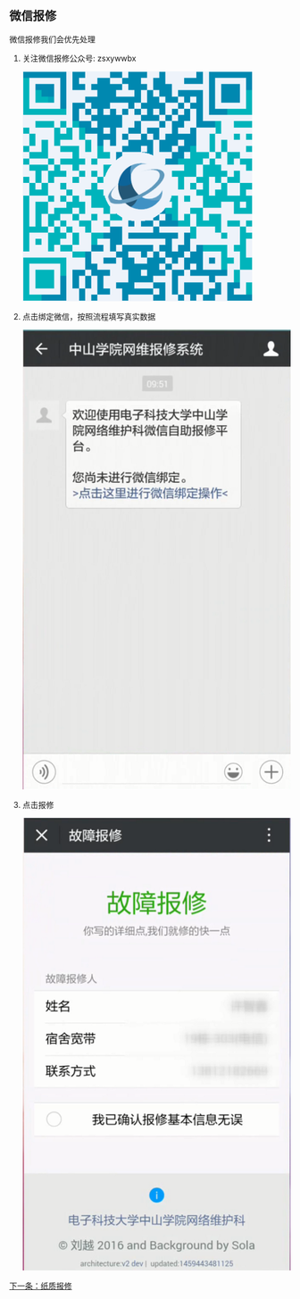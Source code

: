 ## 微信报修

微信报修我们会优先处理

1. 关注微信报修公众号: zsxywwbx
   
   ![](./image/image1.png)
   
2. 点击绑定微信，按照流程填写真实数据

   ![](./image/image2.png)
   
3. 点击报修

   ![](./image/image3.png)
   
[下一条：纸质报修](/repairGuide/paper)